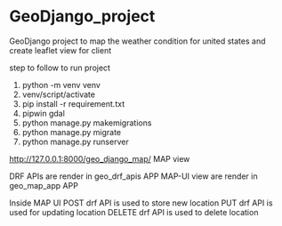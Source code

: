 # GeoDjango_project
GeoDjango project to map the weather condition for united states and create leaflet view for client

step to follow to run project
1. python -m venv venv
2. venv/script/activate
3. pip install -r requirement.txt
4. pipwin gdal
5. python manage.py makemigrations
6. python manage.py migrate
7. python manage.py runserver

http://127.0.0.1:8000/geo_django_map/ MAP view


DRF APIs are render in geo_drf_apis APP
MAP-UI view are render in geo_map_app APP

Inside MAP UI 
POST drf API is used to store new location
PUT drf API is used for updating location
DELETE drf API is used to delete location
